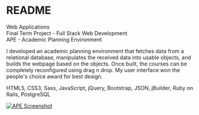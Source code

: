 # README

Web Applications<br />
Final Term Project - Full Stack Web Development<br />
APE - Academic Planning Environment<br />

<p>I developed an academic planning environment that fetches data from a relational database, manipulates the received data into usable objects, and builds the webpage based on the objects. Once built, the courses can be completely reconfigured using drag n drop. My user interface won the people's choice award for best design.</p>

HTML5, CSS3, Sass, JavaScript, jQuery, Bootstrap, JSON, jBuilder, Ruby on Rails, PostgreSQL

<a href="https://youtu.be/ll7CM2_e6hY" target="_blank"><img src="https://tloula.github.io/images/project-1.png" alt="APE Screenshot" /></a>
